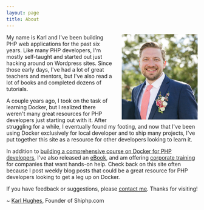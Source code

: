 ```yaml
---
layout: page
title: About
---
```


<img src="/assets/img/headshot.png" style="float:right; width: 200px; height: auto; margin-left: 20px;">

My name is Karl and I've been building PHP web applications for the past six years. Like many PHP developers, I'm mostly self-taught and started out just hacking around on Wordpress sites. Since those early days, I've had a lot of great teachers and mentors, but I've also read a lot of books and completed dozens of tutorials.

A couple years ago, I took on the task of learning Docker, but I realized there weren't many great resources for PHP developers just starting out with it. After struggling for a while, I eventually found my footing, and now that I've been using Docker exclusively for local developer and to ship many projects, I've put together this site as a resource for other developers looking to learn it.

In addition to [building a comprehensive course on Docker for PHP developers](/courses), I've also released an [eBook](/books), and am offering [corporate training](/training) for companies that want hands-on help. Check back on this site often because I post weekly blog posts that could be a great resource for PHP developers looking to get a leg up on Docker.

If you have feedback or suggestions, please [contact me](/contact). Thanks for visiting!

~ [Karl Hughes](https://www.karllhughes.com/), Founder of Shiphp.com
